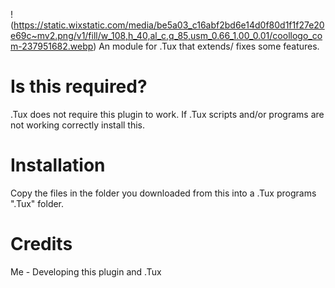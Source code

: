 ! (https://static.wixstatic.com/media/be5a03_c16abf2bd6e14d0f80d1f1f27e20e69c~mv2.png/v1/fill/w_108,h_40,al_c,q_85,usm_0.66_1.00_0.01/coollogo_com-237951682.webp)
An module for .Tux that extends/ fixes some features.


# Is this required?
.Tux does not require this plugin to work. If .Tux scripts and/or programs are not working correctly install this.

# Installation
Copy the files in the folder you downloaded from this into a .Tux programs ".Tux" folder.


# Credits

Me - Developing this plugin and .Tux
